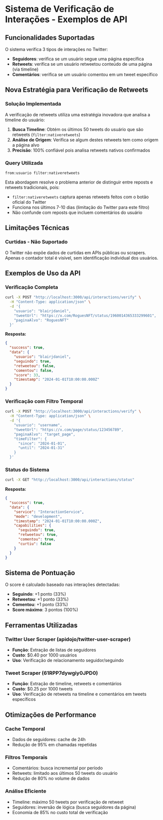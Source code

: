# Sistema de Verificação de Interações - Exemplos de API

## Funcionalidades Suportadas

O sistema verifica 3 tipos de interações no Twitter:

- **Seguidores**: verifica se um usuário segue uma página específica
- **Retweets**: verifica se um usuário retweetou conteúdo de uma página (via timeline)
- **Comentários**: verifica se um usuário comentou em um tweet específico

## Nova Estratégia para Verificação de Retweets

### Solução Implementada

A verificação de retweets utiliza uma estratégia inovadora que analisa a timeline do usuário:

1. **Busca Timeline**: Obtém os últimos 50 tweets do usuário que são retweets (`filter:nativeretweets`)
2. **Análise de Origem**: Verifica se algum destes retweets tem como origem a página alvo
3. **Precisão**: 100% confiável pois analisa retweets nativos confirmados

### Query Utilizada

```
from:usuario filter:nativeretweets
```

Esta abordagem resolve o problema anterior de distinguir entre reposts e retweets tradicionais, pois:

- `filter:nativeretweets` captura apenas retweets feitos com o botão oficial do Twitter
- Funciona nos últimos 7-10 dias (limitação do Twitter para este filtro)
- Não confunde com reposts que incluem comentários do usuário

## Limitações Técnicas

### Curtidas - Não Suportado

O Twitter não expõe dados de curtidas em APIs públicas ou scrapers. Apenas o contador total é visível, sem identificação individual dos usuários.

## Exemplos de Uso da API

### Verificação Completa

```bash
curl -X POST "http://localhost:3000/api/interactions/verify" \
  -H "Content-Type: application/json" \
  -d '{
    "usuario": "blairjdaniel",
    "tweetUrl": "https://x.com/RoguesNFT/status/1960014365333299601",
    "paginaAlvo": "RoguesNFT"
  }'
```

**Resposta:**

```json
{
  "success": true,
  "data": {
    "usuario": "blairjdaniel",
    "seguindo": true,
    "retweetou": false,
    "comentou": false,
    "score": 33,
    "timestamp": "2024-01-01T10:00:00.000Z"
  }
}
```

### Verificação com Filtro Temporal

```bash
curl -X POST "http://localhost:3000/api/interactions/verify" \
  -H "Content-Type: application/json" \
  -d '{
    "usuario": "username",
    "tweetUrl": "https://x.com/page/status/123456789",
    "paginaAlvo": "target_page",
    "timeFilter": {
      "since": "2024-01-01",
      "until": "2024-01-31"
    }
  }'
```

### Status do Sistema

```bash
curl -X GET "http://localhost:3000/api/interactions/status"
```

**Resposta:**

```json
{
  "success": true,
  "data": {
    "service": "InteractionService",
    "mode": "development",
    "timestamp": "2024-01-01T10:00:00.000Z",
    "capabilities": {
      "seguindo": true,
      "retweetou": true,
      "comentou": true,
      "curtiu": false
    }
  }
}
```

## Sistema de Pontuação

O score é calculado baseado nas interações detectadas:

- **Seguindo**: +1 ponto (33%)
- **Retweetou**: +1 ponto (33%)
- **Comentou**: +1 ponto (33%)
- **Score máximo**: 3 pontos (100%)

## Ferramentas Utilizadas

### Twitter User Scraper (apidojo/twitter-user-scraper)

- **Função**: Extração de listas de seguidores
- **Custo**: $0.40 por 1000 usuários
- **Uso**: Verificação de relacionamento seguidor/seguindo

### Tweet Scraper (61RPP7dywgiy0JPD0)

- **Função**: Extração de timeline, retweets e comentários
- **Custo**: $0.25 por 1000 tweets
- **Uso**: Verificação de retweets na timeline e comentários em tweets específicos

## Otimizações de Performance

### Cache Temporal

- Dados de seguidores: cache de 24h
- Redução de 95% em chamadas repetidas

### Filtros Temporais

- Comentários: busca incremental por período
- Retweets: limitado aos últimos 50 tweets do usuário
- Redução de 80% no volume de dados

### Análise Eficiente

- Timeline: máximo 50 tweets por verificação de retweet
- Seguidores: inversão de lógica (busca seguidores da página)
- Economia de 85% no custo total de verificação
